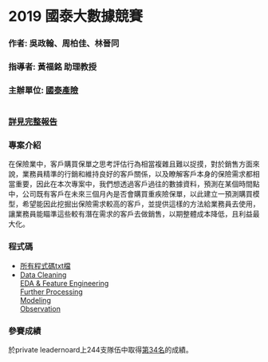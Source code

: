 # 2019 國泰大數據競賽
### 作者: 吳政翰、周柏佳、林晉同
### 指導者: 黃福銘 助理教授
### 主辦單位: [國泰產險](https://tbrain.trendmicro.com.tw/Competitions/Details/7)
#  
### [詳見完整報告](https://github.com/albert0796/MachineLearning/blob/master/Competition_Cathlife/report/IF_%E5%88%86%E6%9E%90%E8%AA%AA%E6%98%8E%E6%9B%B8.pdf)
### 專案介紹  
在保險業中，客戶購買保單之思考評估行為相當複雜且難以捉摸，對於銷售方面來說，業務員精準的行銷和維持良好的客戶關係，以及瞭解客戶本身的保險需求都相當重要，因此在本次專案中，我們想透過客戶過往的數據資料，預測在某個時間點中，公司既有客戶在未來三個月內是否會購買重疾險保單，以此建立一預測購買模型，希望能因此挖掘出保險需求較高的客戶，並提供這樣的方法給業務員去使用，讓業務員能瞄準這些較有潛在需求的客戶去做銷售，以期整體成本降低，且利益最大化。
### 程式碼  
* [所有程式碼txt檔](https://github.com/albert0796/MachineLearning/blob/master/Competition_Cathlife/code/IF_%E7%A8%8B%E5%BC%8F%E7%A2%BC.txt)  
* [Data Cleaning](https://github.com/albert0796/MachineLearning/tree/master/Competition_Cathlife/code/Data%20Cleaning)  
[EDA & Feature Engineering](https://github.com/albert0796/MachineLearning/tree/master/Competition_Cathlife/code/EDA%20%26%20Feature%20Engineering)  
[Further Processing](https://github.com/albert0796/MachineLearning/tree/master/Competition_Cathlife/code/Further%20Processing)  
[Modeling](https://github.com/albert0796/MachineLearning/tree/master/Competition_Cathlife/code/Modeling)  
[Observation](https://github.com/albert0796/MachineLearning/tree/master/Competition_Cathlife/code/Observation)  
### 參賽成績  
於private leadernoard上244支隊伍中取得[第34名](https://tbrain.trendmicro.com.tw/Competitions/Details/7)的成績。

